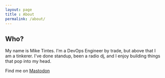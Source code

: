 ```yaml
---
layout: page
title : About
permalink: /about/
---
```


<h2>Who?</h2>
<p>My name is Mike Tintes. I'm a DevOps Engineer by trade, but above that I am a tinkerer. I've done standup, been a radio dj, and I enjoy building things that pop into my head.</p>

<p>Find me on <a href="https://mstdn.social/@mt">Mastodon</a></p>


